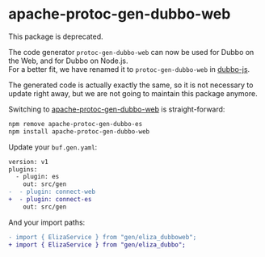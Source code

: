 # apache-protoc-gen-dubbo-web

This package is deprecated.

The code generator `protoc-gen-dubbo-web` can now be used for Dubbo on the 
Web, and for Dubbo on Node.js.  
For a better fit, we have renamed it to `protoc-gen-dubbo-web` in 
[dubbo-js](https://github.com/apache/dubbo-js). 

The generated code is actually exactly the same, so it is not necessary to 
update right away, but we are not going to maintain this package anymore.

Switching to [apache-protoc-gen-dubbo-web](https://www.npmjs.com/package/apache-protoc-gen-dubbo-web) 
is straight-forward:

```bash
npm remove apache-protoc-gen-dubbo-es
npm install apache-protoc-gen-dubbo-web
```

Update your `buf.gen.yaml`:

```diff
version: v1
plugins:
  - plugin: es
    out: src/gen
-  - plugin: connect-web
+  - plugin: connect-es
    out: src/gen
```

And your import paths:

```diff
- import { ElizaService } from "gen/eliza_dubboweb";
+ import { ElizaService } from "gen/eliza_dubbo";
```

